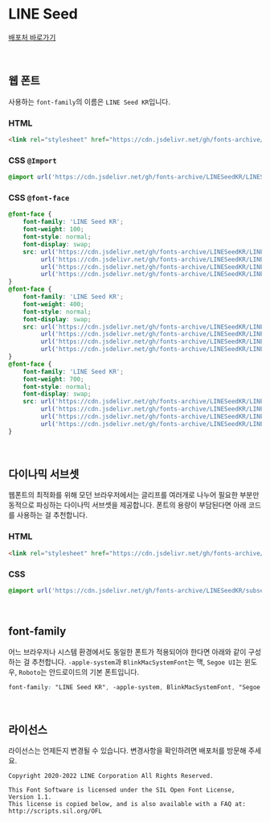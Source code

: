 # LINE Seed

[배포처 바로가기](https://seed.line.me/index_kr.html)

&nbsp;

## 웹 폰트

사용하는 `font-family`의 이름은 `LINE Seed KR`입니다.

### HTML

```html
<link rel="stylesheet" href="https://cdn.jsdelivr.net/gh/fonts-archive/LINESeedKR/LINESeedKR.css" type="text/css"/>
```

### CSS `@Import`

```css
@import url('https://cdn.jsdelivr.net/gh/fonts-archive/LINESeedKR/LINESeedKR.css');
```

### CSS `@font-face`

```css
@font-face {
    font-family: 'LINE Seed KR';
    font-weight: 100;
    font-style: normal;
    font-display: swap;
    src: url('https://cdn.jsdelivr.net/gh/fonts-archive/LINESeedKR/LINESeedKR-Thin.woff2') format('woff2'),
         url('https://cdn.jsdelivr.net/gh/fonts-archive/LINESeedKR/LINESeedKR-Thin.woff') format('woff'),
         url('https://cdn.jsdelivr.net/gh/fonts-archive/LINESeedKR/LINESeedKR-Thin.otf') format('opentype'),
         url('https://cdn.jsdelivr.net/gh/fonts-archive/LINESeedKR/LINESeedKR-Thin.ttf') format('truetype');
}
@font-face {
    font-family: 'LINE Seed KR';
    font-weight: 400;
    font-style: normal;
    font-display: swap;
    src: url('https://cdn.jsdelivr.net/gh/fonts-archive/LINESeedKR/LINESeedKR-Regular.woff2') format('woff2'),
         url('https://cdn.jsdelivr.net/gh/fonts-archive/LINESeedKR/LINESeedKR-Regular.woff') format('woff'),
         url('https://cdn.jsdelivr.net/gh/fonts-archive/LINESeedKR/LINESeedKR-Regular.otf') format('opentype'),
         url('https://cdn.jsdelivr.net/gh/fonts-archive/LINESeedKR/LINESeedKR-Regular.ttf') format('truetype');
}
@font-face {
    font-family: 'LINE Seed KR';
    font-weight: 700;
    font-style: normal;
    font-display: swap;
    src: url('https://cdn.jsdelivr.net/gh/fonts-archive/LINESeedKR/LINESeedKR-Bold.woff2') format('woff2'),
         url('https://cdn.jsdelivr.net/gh/fonts-archive/LINESeedKR/LINESeedKR-Bold.woff') format('woff'),
         url('https://cdn.jsdelivr.net/gh/fonts-archive/LINESeedKR/LINESeedKR-Bold.otf') format('opentype'),
         url('https://cdn.jsdelivr.net/gh/fonts-archive/LINESeedKR/LINESeedKR-Bold.ttf') format('truetype');
}
```

&nbsp;

## 다이나믹 서브셋

웹폰트의 최적화를 위해 모던 브라우저에서는 글리프를 여러개로 나누어 필요한 부분만 동적으로 파싱하는 다이나믹 서브셋을 제공합니다. 폰트의 용량이 부담된다면 아래 코드를 사용하는 걸 추천합니다.

### HTML

```html
<link rel="stylesheet" href="https://cdn.jsdelivr.net/gh/fonts-archive/LINESeedKR/subsets/LINESeedKR-dynamic-subset.css" type="text/css"/>
```

### CSS

```css
@import url('https://cdn.jsdelivr.net/gh/fonts-archive/LINESeedKR/subsets/LINESeedKR-dynamic-subset.css');
```

&nbsp;

## font-family

어느 브라우저나 시스템 환경에서도 동일한 폰트가 적용되어야 한다면 아래와 같이 구성하는 걸 추천합니다. `-apple-system`과 `BlinkMacSystemFont`는 맥, `Segoe UI`는 윈도우, `Roboto`는 안드로이드의 기본 폰트입니다.


```css
font-family: "LINE Seed KR", -apple-system, BlinkMacSystemFont, "Segoe UI", Roboto, Oxygen, Ubuntu, Cantarell, "Open Sans", "Helvetica Neue", sans-serif;
```

&nbsp;

## 라이선스

라이선스는 언제든지 변경될 수 있습니다. 변경사항을 확인하려면 배포처를 방문해 주세요.

```
Copyright 2020-2022 LINE Corporation All Rights Reserved.  

This Font Software is licensed under the SIL Open Font License, Version 1.1. 
This license is copied below, and is also available with a FAQ at: 
http://scripts.sil.org/OFL
```
